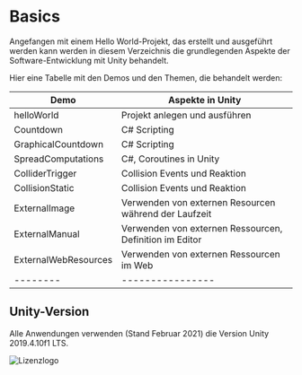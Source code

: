 # Basics
Angefangen mit einem Hello World-Projekt, das erstellt und ausgeführt werden kann werden in diesem
Verzeichnis die grundlegenden Aspekte der Software-Entwicklung mit Unity behandelt.

Hier eine Tabelle mit den Demos und den Themen, die behandelt werden:

| Demo | Aspekte in Unity |
| ---- | --------------- |
| helloWorld | Projekt anlegen und ausführen |
| Countdown | C# Scripting |
| GraphicalCountdown | C# Scripting |
| SpreadComputations | C#, Coroutines in Unity |
| ColliderTrigger | Collision Events und Reaktion |
| CollisionStatic | Collision Events und Reaktion |
| ExternalImage | Verwenden von externen Resourcen während der Laufzeit |
| ExternalManual | Verwenden von externen Ressourcen, Definition im Editor |
| ExternalWebResources | Verwenden von externen Ressourcen im Web |
| -------- | ---------------- | ------------------ |

## Unity-Version
Alle Anwendungen verwenden (Stand Februar 2021) die Version Unity 2019.4.10f1 LTS.


![Lizenzlogo](https://licensebuttons.net/l/by-nc-sa/3.0/de/88x31.png)

